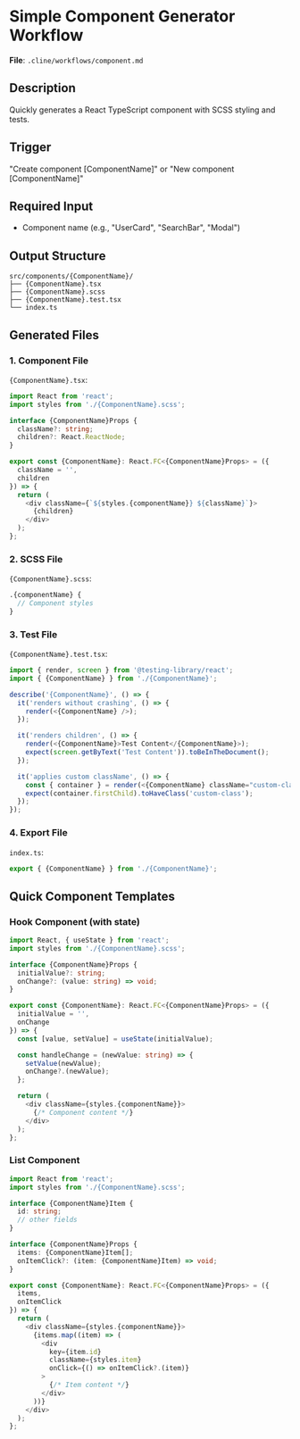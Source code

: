 # Simple Component Generator Workflow

**File**: `.cline/workflows/component.md`

## Description
Quickly generates a React TypeScript component with SCSS styling and tests.

## Trigger
"Create component [ComponentName]" or "New component [ComponentName]"

## Required Input
- Component name (e.g., "UserCard", "SearchBar", "Modal")

## Output Structure
```
src/components/{ComponentName}/
├── {ComponentName}.tsx
├── {ComponentName}.scss
├── {ComponentName}.test.tsx
└── index.ts
```

## Generated Files

### 1. Component File
`{ComponentName}.tsx`:
```typescript
import React from 'react';
import styles from './{ComponentName}.scss';

interface {ComponentName}Props {
  className?: string;
  children?: React.ReactNode;
}

export const {ComponentName}: React.FC<{ComponentName}Props> = ({ 
  className = '',
  children 
}) => {
  return (
    <div className={`${styles.{componentName}} ${className}`}>
      {children}
    </div>
  );
};
```

### 2. SCSS File
`{ComponentName}.scss`:
```scss
.{componentName} {
  // Component styles
}
```

### 3. Test File
`{ComponentName}.test.tsx`:
```typescript
import { render, screen } from '@testing-library/react';
import { {ComponentName} } from './{ComponentName}';

describe('{ComponentName}', () => {
  it('renders without crashing', () => {
    render(<{ComponentName} />);
  });

  it('renders children', () => {
    render(<{ComponentName}>Test Content</{ComponentName}>);
    expect(screen.getByText('Test Content')).toBeInTheDocument();
  });

  it('applies custom className', () => {
    const { container } = render(<{ComponentName} className="custom-class" />);
    expect(container.firstChild).toHaveClass('custom-class');
  });
});
```

### 4. Export File
`index.ts`:
```typescript
export { {ComponentName} } from './{ComponentName}';
```

## Quick Component Templates

### Hook Component (with state)
```typescript
import React, { useState } from 'react';
import styles from './{ComponentName}.scss';

interface {ComponentName}Props {
  initialValue?: string;
  onChange?: (value: string) => void;
}

export const {ComponentName}: React.FC<{ComponentName}Props> = ({ 
  initialValue = '',
  onChange 
}) => {
  const [value, setValue] = useState(initialValue);

  const handleChange = (newValue: string) => {
    setValue(newValue);
    onChange?.(newValue);
  };

  return (
    <div className={styles.{componentName}}>
      {/* Component content */}
    </div>
  );
};
```

### List Component
```typescript
import React from 'react';
import styles from './{ComponentName}.scss';

interface {ComponentName}Item {
  id: string;
  // other fields
}

interface {ComponentName}Props {
  items: {ComponentName}Item[];
  onItemClick?: (item: {ComponentName}Item) => void;
}

export const {ComponentName}: React.FC<{ComponentName}Props> = ({ 
  items,
  onItemClick 
}) => {
  return (
    <div className={styles.{componentName}}>
      {items.map((item) => (
        <div 
          key={item.id} 
          className={styles.item}
          onClick={() => onItemClick?.(item)}
        >
          {/* Item content */}
        </div>
      ))}
    </div>
  );
};
```